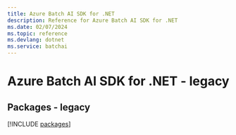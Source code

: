 ```yaml
---
title: Azure Batch AI SDK for .NET
description: Reference for Azure Batch AI SDK for .NET
ms.date: 02/07/2024
ms.topic: reference
ms.devlang: dotnet
ms.service: batchai
---
```

# Azure Batch AI SDK for .NET - legacy
## Packages - legacy
[!INCLUDE [packages](batch-ai-index.md)]